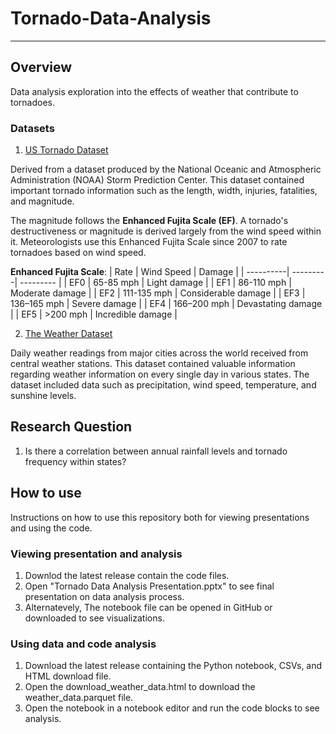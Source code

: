# Tornado-Data-Analysis
---
## Overview
Data analysis exploration into the effects of weather that contribute to tornadoes.

### Datasets
1. [US Tornado Dataset](https://www.kaggle.com/datasets/danbraswell/us-tornado-dataset-1950-2021?resource=download">https://www.kaggle.com/datasets/danbraswell/us-tornado-dataset-1950-2021)

Derived from a dataset produced by the National Oceanic and Atmospheric Administration (NOAA) Storm Prediction Center. This dataset contained important tornado information such as the length, width, injuries, fatalities, and magnitude.

The magnitude follows the **Enhanced Fujita Scale (EF)**. A tornado's destructiveness or magnitude is derived largely from the wind speed within it. Meteorologists use this Enhanced Fujita Scale since 2007 to rate tornadoes based on wind speed.

**Enhanced Fujita Scale**:
| Rate | Wind Speed | Damage |
| ----------| ---------| --------- |
| EF0 | 65-85 mph | Light damage |
| EF1 | 86-110 mph |  Moderate damage |
| EF2 | 111-135 mph | Considerable damage |
| EF3 | 136–165 mph | Severe damage |
| EF4 | 166–200 mph | Devastating damage |
| EF5 | >200 mph | Incredible damage |

2. [The Weather Dataset](https://www.kaggle.com/datasets/guillemservera/global-daily-climate-data/data?select=cities.csv)
   
Daily weather readings from major cities across the world received from central weather stations. This dataset contained valuable information regarding weather information on every single day in various states. The dataset included data such as precipitation, wind speed, temperature, and sunshine levels.

## Research Question
1. Is there a correlation between annual rainfall levels and tornado frequency within states?

## How to use
Instructions on how to use this repository both for viewing presentations and using the code.
### Viewing presentation and analysis
1. Downlod the latest release contain the code files.
2. Open "Tornado Data Analysis Presentation.pptx" to see final presentation on data analysis process.
3. Alternatevely, The notebook file can be opened in GitHub or downloaded to see visualizations.

### Using data and code analysis
1. Download the latest release containing the Python notebook, CSVs, and HTML download file.
2. Open the download_weather_data.html to download the weather_data.parquet file.
3. Open the notebook in a notebook editor and run the code blocks to see analysis.
